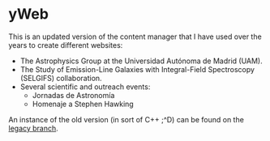 # yWeb

This is an updated version of the content manager that I have used over the years to create different websites:

- The Astrophysics Group at the Universidad Autónoma de Madrid (UAM).
- The Study of Emission-Line Galaxies with Integral-Field Spectroscopy (SELGIFS) collaboration.
- Several scientific and outreach events:
    - Jornadas de Astronomía
    - Homenaje a Stephen Hawking

An instance of the old version (in sort of C++ ;^D) can be found on the [legacy branch](https://github.com/paranoya/yWeb/tree/legacy).
